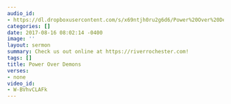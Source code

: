 ```yaml
---
audio_id:
- https://dl.dropboxusercontent.com/s/x69ntjh0ru2g6d6/Power%20Over%20Demons.mp3?dl=0
categories: []
date: 2017-08-16 08:02:14 -0400
image: ''
layout: sermon
summary: Check us out online at https://riverrochester.com!
tags: []
title: Power Over Demons
verses:
- none
video_id:
- W-BVhvCLAFk
---
```

